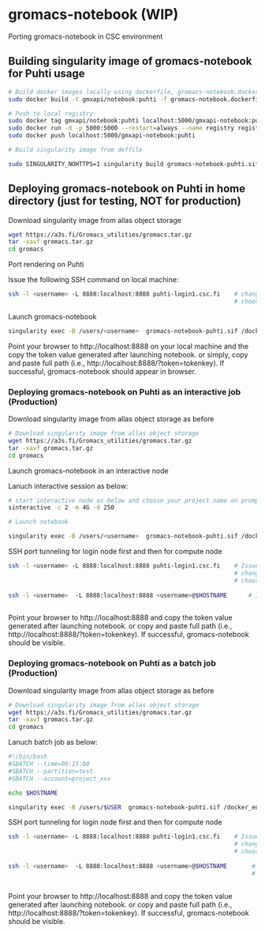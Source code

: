 # gromacs-notebook (WIP)
Porting gromacs-notebook in CSC environment


## Building singularity image of gromacs-notebook  for Puhti usage

```bash
# Build docker images locally using dockerfile, gromacs-notebook.dockerfile
sudo docker build -t gmxapi/notebook:puhti -f gromacs-notebook.dockerfile . 

# Push to local registry
sudo docker tag gmxapi/notebook:puhti localhost:5000/gmxapi-notebook:puhti
sudo docker run -d -p 5000:5000 --restart=always --name registry registry:2
sudo docker push localhost:5000/gmxapi-notebook:puhti

# Build singularity image from deffile

sudo SINGULARITY_NOHTTPS=1 singularity build gromacs-notebook-puhti.sif gromacs-notebook.deffile 

```

## Deploying gromacs-notebook on Puhti in home directory (just for testing, NOT for production)

Download singularity image from allas object storage

```bash
wget https://a3s.fi/Gromacs_utilities/gromacs.tar.gz
tar -xavf gromacs.tar.gz 
cd gromacs
```
Port rendering on Puhti

Issue the following SSH command on local machine:
```bash
ssh -l <username> -L 8888:localhost:8888 puhti-login1.csc.fi    # change port number if notebook is exposed on different port (default port is 8888 here); 
                                                                # choose login1 or login2 node depending on where notebook is launched
```
Launch gromacs-notebook

```bash
singularity exec -B /users/<username>  gromacs-notebook-puhti.sif /docker_entry_points/notebook

```
Point your browser to http://localhost:8888  on your local machine and the copy the token value generated after launching notebook. or simply, copy and paste full path (i.e., http://localhost:8888/?token=tokenkey). If successful, gromacs-notebook should appear in browser.

### Deploying gromacs-notebook on Puhti as an interactive job (Production)

Download singularity image from allas object storage as before

```bash
# Download singularity image from allas object storage
wget https://a3s.fi/Gromacs_utilities/gromacs.tar.gz
tar -xavf gromacs.tar.gz 
cd gromacs
```

Launch gromacs-notebook in an interactive node

Lanuch interactive session as below:

```bash
# start interactive node as below and choose your project name on prompt
sinteractive -c 2 -m 4G -d 250

# Launch notebook

singularity exec -B /users/<username>  gromacs-notebook-puhti.sif /docker_entry_points/notebook # mount your home to work
```
SSH port tunneling for login node first and then for compute node

```bash
ssh -l <username> -L 8888:localhost:8888 puhti-login1.csc.fi    # Issue this command while being on local machine
                                                                # change port number if notebook is exposed on different port (default port is 8888 here); 
                                                                # choose login1 or login2 node depending on where notebook is launched
                                                                                                                       
ssh -l <username>  -L 8888:localhost:8888 <username>@$HOSTNAME      # Issue this command on login node; $HOSTNAME is compute node attached to interactive session
                                                                
```

Point your browser to http://localhost:8888  and copy the token value generated after launching notebook. or copy and paste full path (i.e., http://localhost:8888/?token=tokenkey). If successful, gromacs-notebook should be visible.


### Deploying gromacs-notebook on Puhti as a batch job (Production)

Download singularity image from allas object storage as before

```bash
# Download singularity image from allas object storage
wget https://a3s.fi/Gromacs_utilities/gromacs.tar.gz
tar -xavf gromacs.tar.gz 
cd gromacs
```

Lanuch  batch job as below:

```bash
#!/bin/bash
#SBATCH --time=00:15:00
#SBATCH --partition=test
#SBATCH --account=project_xxx

echo $HOSTNAME

singularity exec -B /users/$USER  gromacs-notebook-puhti.sif /docker_entry_points/notebook
```
SSH port tunneling for login node first and then for compute node

```bash
ssh -l <username> -L 8888:localhost:8888 puhti-login1.csc.fi    # Issue this command while being on local machine
                                                                # change port number if notebook is exposed on different port (default port is 8888 here); 
                                                                # choose login1 or login2 node depending on where notebook is launched
                                                                                                                       
ssh -l <username>  -L 8888:localhost:8888 <username>@$HOSTNAME       # Issue this command on login node; $HOSTNAME is compute node attached in batch job
                                                                     # hostname  of compute node attached to batch job is available in slurm output file 
                                                                
```

Point your browser to http://localhost:8888  and copy the token value generated after launching notebook. or copy and paste full path (i.e., http://localhost:8888/?token=tokenkey). If successful, gromacs-notebook should be visible.



